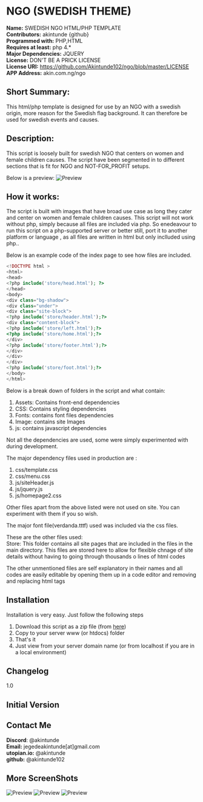 # NGO (SWEDISH THEME)

**Name:** SWEDISH NGO HTML/PHP TEMPLATE<br/>
**Contributors:** akintunde {github}<br/>
**Programmed with:** PHP,HTML<br/>
**Requires at least:** php 4.* <br/>
**Major Dependencies:** JQUERY<br/>
**License:** DON'T BE A PRICK LICENSE <br/>
**License URI:** https://github.com/Akintunde102/ngo/blob/master/LICENSE <br/>
**APP Address:** akin.com.ng/ngo <br/>

## Short Summary:
This html/php template is designed for use by an NGO with a swedish origin, more reason for the Swedish flag background. It can therefore be used for swedish events and causes.


## Description:
This script is loosely built for swedish  NGO that centers on women and female children causes. The script have been segmented in to different sections that is  fit for NGO and NOT-FOR_PROFIT setups. 

Below is a preview:
![Preview](http://akin.com.ng/ngo/a.PNG)


## How it works:
The script is  built with images that have broad use case as long they cater and center on women and female children causes. This script will not work without php, simply because all files are included via php. So enedeavour to run this script on a php-supported server or better still, port it to another platform or language , as all files are written in html but only inclluded using php..

Below is an example code of the index page to see how files are included.
````php
<!DOCTYPE html >
<html>
<head>
<?php include('store/head.html'); ?>
</head>
<body>
<div class="bg-shadow">
<div class="under">
<div class="site-block">
<?php include('store/header.html');?>
<div class="content-block">
<?php include('store/left.html');?>
<?php include('store/home.html');?>
</div>
<?php include('store/footer.html');?>
</div>
</div>
</div>
<?php include('store/foot.html');?>
</body>
</html>
````

Below is a break down of folders in the script and what contain:
1) Assets: Contains front-end dependencies
2) CSS: Contains styling dependencies
3) Fonts: contains font files dependencies
4) Image: contains site Images
5) js: contains javascript dependencies


Not all the dependencies are used, some were simply experimented with during development.

The major dependency files used in production are :
1) css/template.css
2) css/menu.css
3) js/siteHeader.js
4) js/jquery.js
5) js/homepage2.css

Other files apart from the above listed were not used on site. You can experiment with them if you so wish.<br/>

The major font file(verdanda.tttf) used was included via the css files. <br/>

These are the other files used:<br/>
Store: This folder contains all site pages that are included in the files in the main directory. This files are stored here to allow for flexible chnage of site details without having to going through thousands o lines of html codes

The other unmentioned files are self explanatory in their names and all codes are easily editable by opening them up in a code editor and removing and replacing html tags

## Installation 
Installation is very easy. Just follow the following steps

1. Download this script as a zip file (from [here](https://github.com/Akintunde102/ngo/archive/master.zip))
2. Copy to your server  www (or htdocs) folder
3. That's it 
4. Just view from your server domain name (or from localhost if you are in a local environment)


## Changelog
 1.0

## Initial Version

## Contact Me
**Discord**: @akintunde <br/>
**Email:** jegedeakintunde[at]gmail.com<br/>
**utopian.io:** @akintunde <br/>
**github:** @akintunde102<br/>


## More ScreenShots
![Preview](http://akin.com.ng/ngo/a.PNG)
![Preview](http://akin.com.ng/ngo/b.PNG)
![Preview](http://akin.com.ng/ngo/c.PNG)
 

